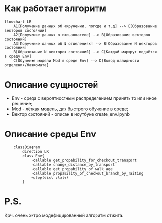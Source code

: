 # Как работает алгоритм

```mermaid
flowchart LR
    A1[Получение данных об окружении, погоде и т.д] --> B[Образование векторов состояний]
    A2[Получение данных о пользователе] --> B[Образование векторов состояний]
    A3[Получение данных об N отделениях] --> B[Образование N векторов состояний]
    B[Образование N векторов состояний] --> C[Каждый маршрут подаётся в среду Env]
    C[Обучение модели Mod в среде Env] --> D[Вывод валидности отделения/банкомата]
```

# Описание сущностей
- Env - среда с вероятностным распределением принять то или иное решение;
- Mod - лёгкая модель, для быстрого обучение в среде;
- Вектор состояний - описан в ноутбуке create_env.ipynb

# Описание среды Env
```mermaid
    classDiagram
        direction LR
        class Env{
            -callable get_propability_for_checkout_transport
            -callable change_distance_by_transport
            -callable get_propability_of_walk_age
            -callable propability_of_checkout_branch_by_raiting
            +step(dict state)
        }
```

# P.S.
Крч. очень хитро модефицированный алгоритм отжига.